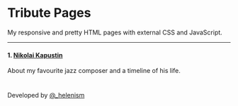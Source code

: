 # Tribute Pages

My responsive and pretty HTML pages with external CSS and JavaScript.
<hr>

#### 1. [Nikolai Kapustin](https://github.com/helenism/tribute-page/tree/master/kapustin)
About my favourite jazz composer and a timeline of his life.

#
Developed by [@_helenism](https://twitter.com/_helenism)
